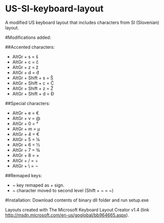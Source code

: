 US-SI-keyboard-layout
=====================

A modified US keyboard layout that includes characters from SI (Slovenian) layout.

#Modifications added:

##Accented characters:
* AltGr + s = š
* AltGr + c = č
* AltGr + z = ž
* AltGr + d = đ
* AltGr + Shift + s = Š
* AltGr + Shift + c = Č
* AltGr + Shift + z = Ž
* AltGr + Shift + d = Đ

##Special characters:
* AltGr + e = €
* AltGr + v = @
* AltGr + 0 = °
* AltGr + m = µ
* AltGr + 4 = €
* AltGr + 5 = ¼
* AltGr + 6 = ½
* AltGr + 7 = ¾
* AltGr + 8 = ×
* AltGr + / = ÷
* AltGr + \ = ¬

##Remaped keys:
* ~ key remaped as + sign. 
* ~ character moved to second level (Shift + ~ = ~)

#Installation:
Download contents of binary dll folder and run setup.exe

Layouts created with The Microsoft Keyboard Layout Creator v1.4 (link http://msdn.microsoft.com/en-us/goglobal/bb964665.aspx).
